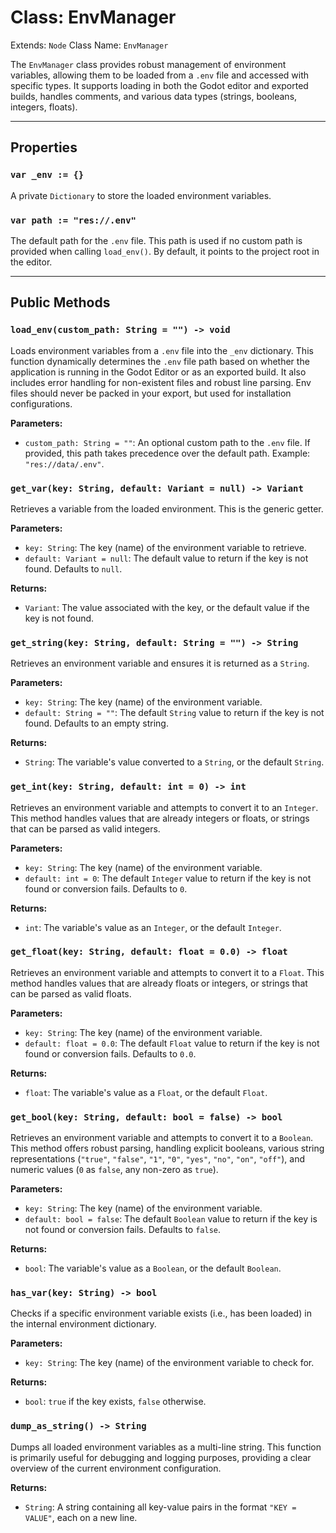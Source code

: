# Class: EnvManager

Extends: `Node` Class Name: `EnvManager`

The `EnvManager` class provides robust management of environment variables, allowing them to be loaded from a `.env` file and accessed with specific types. It supports loading in both the Godot editor and exported builds, handles comments, and various data types (strings, booleans, integers, floats).

----------

## Properties

### `var _env := {}`

A private `Dictionary` to store the loaded environment variables.

### `var path := "res://.env"`

The default path for the `.env` file. This path is used if no custom path is provided when calling `load_env()`. By default, it points to the project root in the editor.

----------

## Public Methods

### `load_env(custom_path: String = "") -> void`

Loads environment variables from a `.env` file into the `_env` dictionary. This function dynamically determines the `.env` file path based on whether the application is running in the Godot Editor or as an exported build. It also includes error handling for non-existent files and robust line parsing. Env files should never be packed in your export, but used for installation configurations.

**Parameters:**

-   `custom_path: String = ""`: An optional custom path to the `.env` file. If provided, this path takes precedence over the default path. Example: `"res://data/.env"`.

### `get_var(key: String, default: Variant = null) -> Variant`

Retrieves a variable from the loaded environment. This is the generic getter.

**Parameters:**

-   `key: String`: The key (name) of the environment variable to retrieve.
-   `default: Variant = null`: The default value to return if the key is not found. Defaults to `null`.

**Returns:**

-   `Variant`: The value associated with the key, or the default value if the key is not found.

### `get_string(key: String, default: String = "") -> String`

Retrieves an environment variable and ensures it is returned as a `String`.

**Parameters:**

-   `key: String`: The key (name) of the environment variable.
-   `default: String = ""`: The default `String` value to return if the key is not found. Defaults to an empty string.

**Returns:**

-   `String`: The variable's value converted to a `String`, or the default `String`.

### `get_int(key: String, default: int = 0) -> int`

Retrieves an environment variable and attempts to convert it to an `Integer`. This method handles values that are already integers or floats, or strings that can be parsed as valid integers.

**Parameters:**

-   `key: String`: The key (name) of the environment variable.
-   `default: int = 0`: The default `Integer` value to return if the key is not found or conversion fails. Defaults to `0`.

**Returns:**

-   `int`: The variable's value as an `Integer`, or the default `Integer`.

### `get_float(key: String, default: float = 0.0) -> float`

Retrieves an environment variable and attempts to convert it to a `Float`. This method handles values that are already floats or integers, or strings that can be parsed as valid floats.

**Parameters:**

-   `key: String`: The key (name) of the environment variable.
-   `default: float = 0.0`: The default `Float` value to return if the key is not found or conversion fails. Defaults to `0.0`.

**Returns:**

-   `float`: The variable's value as a `Float`, or the default `Float`.

### `get_bool(key: String, default: bool = false) -> bool`

Retrieves an environment variable and attempts to convert it to a `Boolean`. This method offers robust parsing, handling explicit booleans, various string representations (`"true"`, `"false"`, `"1"`, `"0"`, `"yes"`, `"no"`, `"on"`, `"off"`), and numeric values (`0` as `false`, any non-zero as `true`).

**Parameters:**

-   `key: String`: The key (name) of the environment variable.
-   `default: bool = false`: The default `Boolean` value to return if the key is not found or conversion fails. Defaults to `false`.

**Returns:**

-   `bool`: The variable's value as a `Boolean`, or the default `Boolean`.

### `has_var(key: String) -> bool`

Checks if a specific environment variable exists (i.e., has been loaded) in the internal environment dictionary.

**Parameters:**

-   `key: String`: The key (name) of the environment variable to check for.

**Returns:**

-   `bool`: `true` if the key exists, `false` otherwise.

### `dump_as_string() -> String`

Dumps all loaded environment variables as a multi-line string. This function is primarily useful for debugging and logging purposes, providing a clear overview of the current environment configuration.

**Returns:**

-   `String`: A string containing all key-value pairs in the format `"KEY = VALUE"`, each on a new line.
